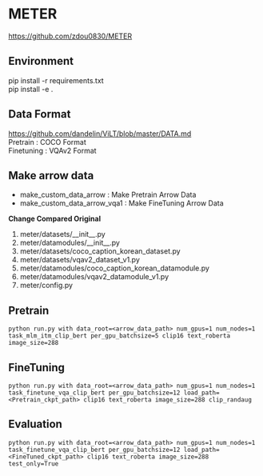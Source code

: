 # METER
https://github.com/zdou0830/METER

## Environment
pip install -r requirements.txt  
pip install -e .

## Data Format
https://github.com/dandelin/ViLT/blob/master/DATA.md  
Pretrain : COCO Format  
Finetuning : VQAv2 Format

## Make arrow data
- make_custom_data_arrow : Make Pretrain Arrow Data
- make_custom_data_arrow_vqa1 : Make FineTuning Arrow Data

**Change Compared Original**
1. meter/datasets/_\_init__.py
2. meter/datamodules/_\_init__.py  
3. meter/datasets/coco_caption_korean_dataset.py
4. meter/datasets/vqav2_dataset_v1.py
5. meter/datamodules/coco_caption_korean_datamodule.py
6. meter/datamodules/vqav2_datamodule_v1.py
7. meter/config.py 

## Pretrain
```
python run.py with data_root=<arrow_data_path> num_gpus=1 num_nodes=1 task_mlm_itm_clip_bert per_gpu_batchsize=5 clip16 text_roberta image_size=288
```

## FineTuning
```
python run.py with data_root=<arrow_data_path> num_gpus=1 num_nodes=1 task_finetune_vqa_clip_bert per_gpu_batchsize=12 load_path=<Pretrain_ckpt_path> clip16 text_roberta image_size=288 clip_randaug
```
## Evaluation

```
python run.py with data_root=<arrow_data_path> num_gpus=1 num_nodes=1 task_finetune_vqa_clip_bert per_gpu_batchsize=12 load_path=<FineTuned_ckpt_path> clip16 text_roberta image_size=288 test_only=True
```